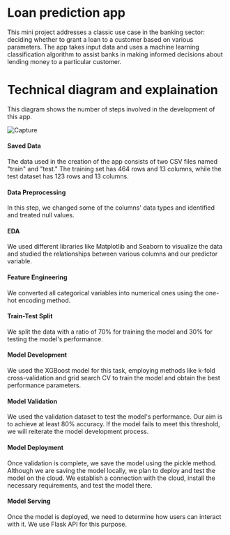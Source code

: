 
# Loan prediction app 

This mini project addresses a classic use case in the banking sector: deciding whether to grant a loan to a customer based on various parameters. The app takes input data and uses a machine learning classification algorithm to assist banks in making informed decisions about lending money to a particular customer.

# Technical diagram and explaination

This diagram shows the number of steps involved in the development of this app.

![Capture](https://github.com/muditprakash/loan_approval_prediction_app/assets/75181670/72be6db2-9eaf-4afd-ade6-c317a8f5d300)


#### Saved Data

The data used in the creation of the app consists of two CSV files named "train" and "test." The training set has 464 rows and 13 columns, while the test dataset has 123 rows and 13 columns.

#### Data Preprocessing

In this step, we changed some of the columns' data types and identified and treated null values.

#### EDA

We used different libraries like Matplotlib and Seaborn to visualize the data and studied the relationships between various columns and our predictor variable.

#### Feature Engineering

We converted all categorical variables into numerical ones using the one-hot encoding method.

#### Train-Test Split

We split the data with a ratio of 70% for training the model and 30% for testing the model's performance.

#### Model Development

We used the XGBoost model for this task, employing methods like k-fold cross-validation and grid search CV to train the model and obtain the best performance parameters.

#### Model Validation

We used the validation dataset to test the model's performance. Our aim is to achieve at least 80% accuracy. If the model fails to meet this threshold, we will reiterate the model development process.

#### Model Deployment

Once validation is complete, we save the model using the pickle method. Although we are saving the model locally, we plan to deploy and test the model on the cloud. We establish a connection with the cloud, install the necessary requirements, and test the model there.

#### Model Serving

Once the model is deployed, we need to determine how users can interact with it. We use Flask API for this purpose.
